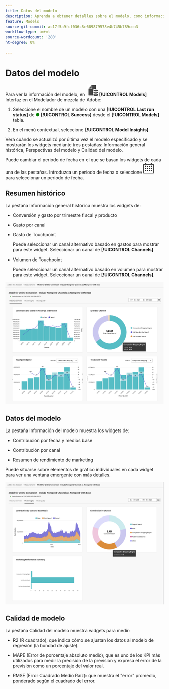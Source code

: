 ```yaml
---
title: Datos del modelo
description: Aprenda a obtener detalles sobre el modelo, como información general histórica, perspectivas del modelo y calidad del modelo en el Modelador de mezcla de Adobe.
feature: Models
source-git-commit: ac17f5a9fcf036c8e689879578e4b745b789cea3
workflow-type: tm+mt
source-wordcount: '280'
ht-degree: 0%

---
```



# Datos del modelo

Para ver la información del modelo, en ![Modelos](../assets/icons/FileData.svg) **[!UICONTROL Models]** Interfaz en el Modelador de mezcla de Adobe:

1. Seleccione el nombre de un modelo con una **[!UICONTROL Last run status]** de <span style="color:green">●</span> **[!UICONTROL Success]** desde el **[!UICONTROL Models]** tabla.

1. En el menú contextual, seleccione **[!UICONTROL Model Insights]**.

Verá cuándo se actualizó por última vez el modelo especificado y se mostrarán los widgets mediante tres pestañas: Información general histórica, Perspectivas del modelo y Calidad del modelo.

Puede cambiar el periodo de fecha en el que se basan los widgets de cada una de las pestañas. Introduzca un periodo de fecha o seleccione ![Calendario](../assets/icons/Calendar.svg) para seleccionar un periodo de fecha.


## Resumen histórico

La pestaña Información general histórica muestra los widgets de:

* Conversión y gasto por trimestre fiscal y producto

* Gasto por canal

* Gasto de Touchpoint

  Puede seleccionar un canal alternativo basado en gastos para mostrar para este widget. Seleccionar un canal de **[!UICONTROL Channels]**.

* Volumen de Touchpoint

  Puede seleccionar un canal alternativo basado en volumen para mostrar para este widget. Seleccionar un canal de **[!UICONTROL Channels]**.



![Modelo: información general histórica](../assets/model-historical-overview.png)


## Datos del modelo

La pestaña Información del modelo muestra los widgets de:

* Contribución por fecha y medios base

* Contribución por canal

* Resumen de rendimiento de marketing

Puede situarse sobre elementos de gráfico individuales en cada widget para ver una ventana emergente con más detalles.

![Modelo: perspectivas del modelo](../assets/model-model-insights.png)


## Calidad de modelo

La pestaña Calidad del modelo muestra widgets para medir:

* R2 (R cuadrado), que indica cómo se ajustan los datos al modelo de regresión (la bondad de ajuste).

* MAPE (Error de porcentaje absoluto medio), que es uno de los KPI más utilizados para medir la precisión de la previsión y expresa el error de la previsión como un porcentaje del valor real.

* RMSE (Error Cuadrado Medio Raíz): que muestra el &quot;error&quot; promedio, ponderado según el cuadrado del error.


